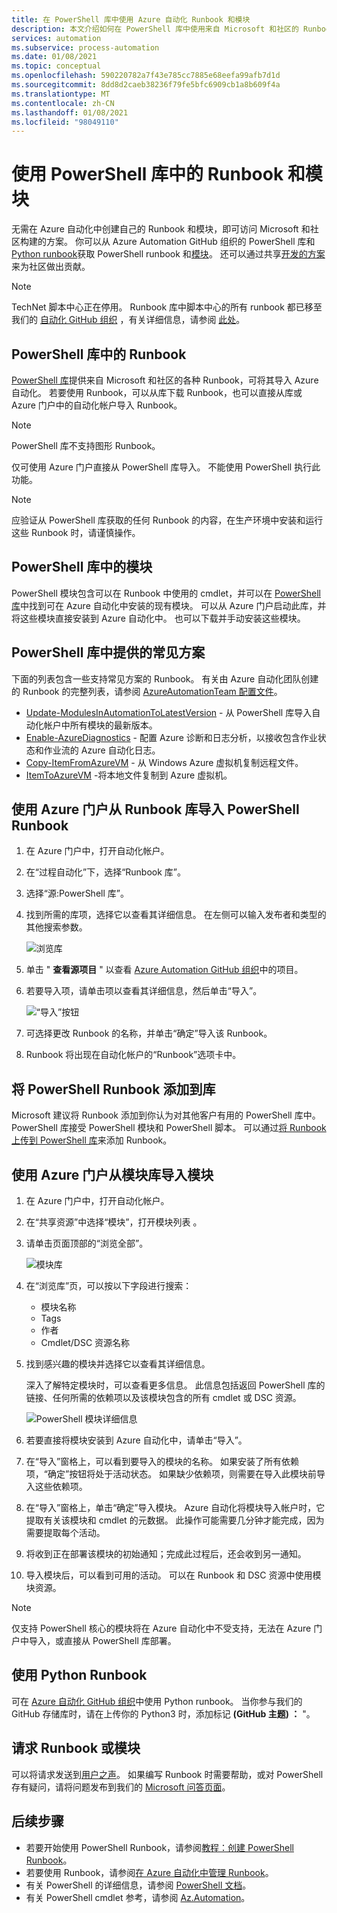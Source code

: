 ```yaml
---
title: 在 PowerShell 库中使用 Azure 自动化 Runbook 和模块
description: 本文介绍如何在 PowerShell 库中使用来自 Microsoft 和社区的 Runbook 和模块。
services: automation
ms.subservice: process-automation
ms.date: 01/08/2021
ms.topic: conceptual
ms.openlocfilehash: 590220782a7f43e785cc7885e68eefa99afb7d1d
ms.sourcegitcommit: 8dd8d2caeb38236f79fe5bfc6909cb1a8b609f4a
ms.translationtype: MT
ms.contentlocale: zh-CN
ms.lasthandoff: 01/08/2021
ms.locfileid: "98049110"
---
```

# <a name="use-runbooks-and-modules-in-powershell-gallery"></a>使用 PowerShell 库中的 Runbook 和模块

无需在 Azure 自动化中创建自己的 Runbook 和模块，即可访问 Microsoft 和社区构建的方案。 你可以从 Azure Automation GitHub 组织的 PowerShell 库和[Python runbook](#use-python-runbooks)获取 PowerShell runbook 和[模块](#modules-in-powershell-gallery)。 还可以通过共享[开发的方案](#add-a-powershell-runbook-to-the-gallery)来为社区做出贡献。

> [!NOTE]
> TechNet 脚本中心正在停用。 Runbook 库中脚本中心的所有 runbook 都已移至我们的 [自动化 GitHub 组织](https://github.com/azureautomation) ，有关详细信息，请参阅 [此处](https://techcommunity.microsoft.com/t5/azure-governance-and-management/azure-automation-runbooks-moving-to-github/ba-p/2039337)。

## <a name="runbooks-in-powershell-gallery"></a>PowerShell 库中的 Runbook

[PowerShell 库](https://www.powershellgallery.com/packages)提供来自 Microsoft 和社区的各种 Runbook，可将其导入 Azure 自动化。 若要使用 Runbook，可以从库下载 Runbook，也可以直接从库或 Azure 门户中的自动化帐户导入 Runbook。

> [!NOTE]
> PowerShell 库不支持图形 Runbook。

仅可使用 Azure 门户直接从 PowerShell 库导入。 不能使用 PowerShell 执行此功能。

> [!NOTE]
> 应验证从 PowerShell 库获取的任何 Runbook 的内容，在生产环境中安装和运行这些 Runbook 时，请谨慎操作。

## <a name="modules-in-powershell-gallery"></a>PowerShell 库中的模块

PowerShell 模块包含可以在 Runbook 中使用的 cmdlet，并可以在 [PowerShell 库](https://www.powershellgallery.com)中找到可在 Azure 自动化中安装的现有模块。 可以从 Azure 门户启动此库，并将这些模块直接安装到 Azure 自动化中。 也可以下载并手动安装这些模块。

## <a name="common-scenarios-available-in-powershell-gallery"></a>PowerShell 库中提供的常见方案

下面的列表包含一些支持常见方案的 Runbook。 有关由 Azure 自动化团队创建的 Runbook 的完整列表，请参阅 [AzureAutomationTeam 配置文件](https://www.powershellgallery.com/profiles/AzureAutomationTeam)。

   * [Update-ModulesInAutomationToLatestVersion](https://www.powershellgallery.com/packages/Update-ModulesInAutomationToLatestVersion/) - 从 PowerShell 库导入自动化帐户中所有模块的最新版本。
   * [Enable-AzureDiagnostics](https://www.powershellgallery.com/packages/Enable-AzureDiagnostics/) - 配置 Azure 诊断和日志分析，以接收包含作业状态和作业流的 Azure 自动化日志。
   * [Copy-ItemFromAzureVM](https://www.powershellgallery.com/packages/Copy-ItemFromAzureVM/) - 从 Windows Azure 虚拟机复制远程文件。
   * [ItemToAzureVM](https://www.powershellgallery.com/packages/Copy-ItemToAzureVM/) -将本地文件复制到 Azure 虚拟机。

## <a name="import-a-powershell-runbook-from-the-runbook-gallery-with-the-azure-portal"></a>使用 Azure 门户从 Runbook 库导入 PowerShell Runbook

1. 在 Azure 门户中，打开自动化帐户。
2. 在“过程自动化”下，选择“Runbook 库”。 
3. 选择“源:PowerShell 库”。
4. 找到所需的库项，选择它以查看其详细信息。 在左侧可以输入发布者和类型的其他搜索参数。

   ![浏览库](media/automation-runbook-gallery/browse-gallery.png)

5. 单击 " **查看源项目** " 以查看 [Azure Automation GitHub 组织](https://github.com/azureautomation)中的项目。
6. 若要导入项，请单击项以查看其详细信息，然后单击“导入”。

   ![“导入”按钮](media/automation-runbook-gallery/gallery-item-detail.png)

7. 可选择更改 Runbook 的名称，并单击“确定”导入该 Runbook。
8. Runbook 将出现在自动化帐户的“Runbook”选项卡中。

## <a name="add-a-powershell-runbook-to-the-gallery"></a>将 PowerShell Runbook 添加到库

Microsoft 建议将 Runbook 添加到你认为对其他客户有用的 PowerShell 库中。 PowerShell 库接受 PowerShell 模块和 PowerShell 脚本。 可以通过[将 Runbook 上传到 PowerShell 库](/powershell/scripting/gallery/how-to/publishing-packages/publishing-a-package)来添加 Runbook。

## <a name="import-a-module-from-the-module-gallery-with-the-azure-portal"></a>使用 Azure 门户从模块库导入模块

1. 在 Azure 门户中，打开自动化帐户。
2. 在“共享资源”中选择“模块”，打开模块列表 。
3. 请单击页面顶部的“浏览全部”。

   ![模块库](media/automation-runbook-gallery/modules-blade.png)

4. 在“浏览库”页，可以按以下字段进行搜索：

   * 模块名称
   * Tags
   * 作者
   * Cmdlet/DSC 资源名称

5. 找到感兴趣的模块并选择它以查看其详细信息。

   深入了解特定模块时，可以查看更多信息。 此信息包括返回 PowerShell 库的链接、任何所需的依赖项以及该模块包含的所有 cmdlet 或 DSC 资源。

   ![PowerShell 模块详细信息](media/automation-runbook-gallery/gallery-item-details-blade.png)

6. 若要直接将模块安装到 Azure 自动化中，请单击“导入”。
7. 在“导入”窗格上，可以看到要导入的模块的名称。 如果安装了所有依赖项，“确定”按钮将处于活动状态。 如果缺少依赖项，则需要在导入此模块前导入这些依赖项。
8. 在“导入”窗格上，单击“确定”导入模块。 Azure 自动化将模块导入帐户时，它提取有关该模块和 cmdlet 的元数据。 此操作可能需要几分钟才能完成，因为需要提取每个活动。
9. 将收到正在部署该模块的初始通知；完成此过程后，还会收到另一通知。
10. 导入模块后，可以看到可用的活动。 可以在 Runbook 和 DSC 资源中使用模块资源。

> [!NOTE]
> 仅支持 PowerShell 核心的模块将在 Azure 自动化中不受支持，无法在 Azure 门户中导入，或直接从 PowerShell 库部署。

## <a name="use-python-runbooks"></a>使用 Python Runbook

可在 [Azure 自动化 GitHub 组织](https://github.com/azureautomation)中使用 Python runbook。 当你参与我们的 GitHub 存储库时，请在上传你的 Python3 时，添加标记 **(GitHub 主题) ：** "。

## <a name="request-a-runbook-or-module"></a>请求 Runbook 或模块

可以将请求发送到[用户之声](https://feedback.azure.com/forums/246290-azure-automation/)。  如果编写 Runbook 时需要帮助，或对 PowerShell 存有疑问，请将问题发布到我们的 [Microsoft 问答页面](/answers/topics/azure-automation.html)。

## <a name="next-steps"></a>后续步骤

* 若要开始使用 PowerShell Runbook，请参阅[教程：创建 PowerShell Runbook](learn/automation-tutorial-runbook-textual-powershell.md)。
* 若要使用 Runbook，请参阅[在 Azure 自动化中管理 Runbook](manage-runbooks.md)。
* 有关 PowerShell 的详细信息，请参阅 [PowerShell 文档](/powershell/scripting/overview)。
* 有关 PowerShell cmdlet 参考，请参阅 [Az.Automation](/powershell/module/az.automation)。
